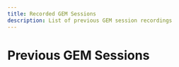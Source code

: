 ```yaml
---
title: Recorded GEM Sessions
description: List of previous GEM session recordings
---
```


# Previous GEM Sessions

